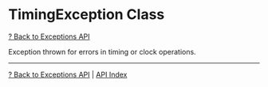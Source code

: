# TimingException Class

[? Back to Exceptions API](README.md)

Exception thrown for errors in timing or clock operations.

---

[? Back to Exceptions API](README.md) | [API Index](../README.md)
